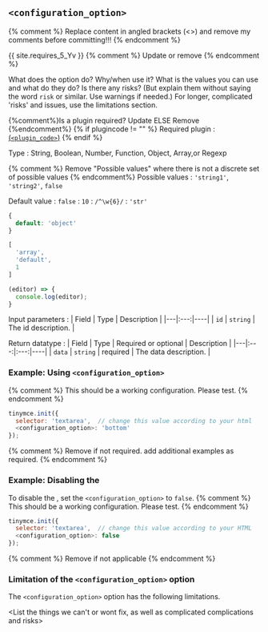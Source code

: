 ## `<configuration_option>`

{% comment %} Replace content in angled brackets (<>) and remove my comments before committing!!! {% endcomment %}

{{ site.requires_5_Yv }} {% comment %} Update or remove {% endcomment %}

What does the option do? Why/when use it?
What is the values you can use and what do they do?
Is there any risks? (But explain them without saying the word `risk` or similar. Use warnings if needed.) For longer, complicated 'risks' and issues, use the limitations section.

{%comment%}Is a plugin required? Update ELSE Remove {%endcomment%}
{% if plugincode != "<plugincode>" %}
Required plugin
: [<plugin name> (`<plugin_code>`)](link/to/ppp/)
{% endif %}

Type
: String, Boolean, Number, Function, Object, Array,or Regexp

{% comment %} Remove "Possible values" where there is not a discrete set of possible values {% endcomment%}
Possible values
: `'string1'`, `'string2'`, `false`

Default value
: `false`
: `10`
: `/^\w{6}/`
: `'str'`
  ```js
  {
    default: 'object'
  }
  ```
  ```js
  [
    'array',
    'default',
    1
  ]
  ```
  ```js
  (editor) => {
    console.log(editor);
  }
  ```

Input parameters
: | Field | Type | Description |
|---|:---:|----|
| `id` | `string` | The id description. |

Return datatype
: | Field | Type | Required or optional | Description |
|---|:---:|:---:|----|
| `data` | `string` | required | The data description. |

### Example: Using `<configuration_option>`

{% comment %} This should be a working configuration. Please test. {% endcomment %}
```js
tinymce.init({
  selector: 'textarea',  // change this value according to your html
  <configuration_option>: 'bottom'
});
```

{% comment %} Remove if not required. add additional examples as required. {% endcomment %}
### Example: Disabling the <feature>

To disable the <feature>, set the `<configuration_option>` to `false`.
{% comment %} This should be a working configuration. Please test. {% endcomment %}
```js
tinymce.init({
  selector: 'textarea',  // change this value according to your HTML
  <configuration_option>: false
});
```

{% comment %} Remove if not applicable {% endcomment %}
### Limitation of the `<configuration_option>` option

The `<configuration_option>` option has the following limitations.

<List the things we can't or wont fix, as well as complicated complications and risks>
